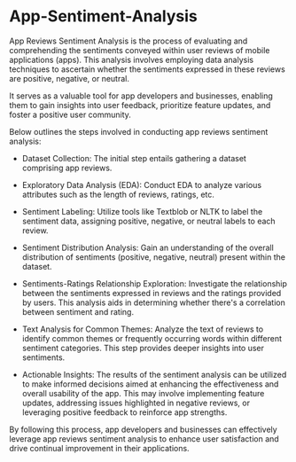 # App-Sentiment-Analysis

App Reviews Sentiment Analysis is the process of evaluating and comprehending the sentiments conveyed within user reviews of mobile applications (apps). This analysis involves employing data analysis techniques to ascertain whether the sentiments expressed in these reviews are positive, negative, or neutral.

It serves as a valuable tool for app developers and businesses, enabling them to gain insights into user feedback, prioritize feature updates, and foster a positive user community.

Below outlines the steps involved in conducting app reviews sentiment analysis:

- Dataset Collection: The initial step entails gathering a dataset comprising app reviews.

- Exploratory Data Analysis (EDA): Conduct EDA to analyze various attributes such as the length of reviews, ratings, etc.

- Sentiment Labeling: Utilize tools like Textblob or NLTK to label the sentiment data, assigning positive, negative, or neutral labels to each review.

- Sentiment Distribution Analysis: Gain an understanding of the overall distribution of sentiments (positive, negative, neutral) present within the dataset.

- Sentiments-Ratings Relationship Exploration: Investigate the relationship between the sentiments expressed in reviews and the ratings provided by users. This analysis aids in determining whether there's a correlation between sentiment and rating.

- Text Analysis for Common Themes: Analyze the text of reviews to identify common themes or frequently occurring words within different sentiment categories. This step provides deeper insights into user sentiments.

- Actionable Insights: The results of the sentiment analysis can be utilized to make informed decisions aimed at enhancing the effectiveness and overall usability of the app. This may involve implementing feature updates, addressing issues highlighted in negative reviews, or leveraging positive feedback to reinforce app strengths.
  

By following this process, app developers and businesses can effectively leverage app reviews sentiment analysis to enhance user satisfaction and drive continual improvement in their applications.
